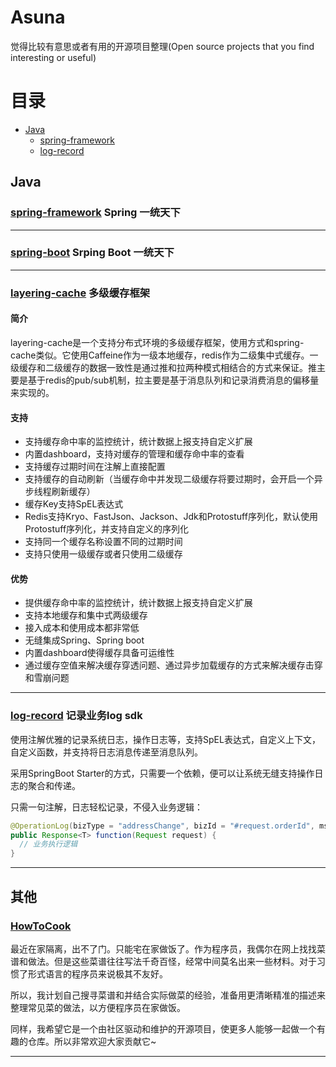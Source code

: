 # Asuna
觉得比较有意思或者有用的开源项目整理(Open source projects that you find interesting or useful)

# 目录

* [Java](##Java)
    * [spring-framework](###spring-framework)
    * [log-record](#log-record)

## Java

### [spring-framework](https://github.com/spring-projects/spring-framework) Spring 一统天下

---

### [spring-boot](https://github.com/spring-projects/spring-boot) Srping Boot 一统天下

---

### [layering-cache](https://github.com/xiaolyuh/layering-cache) 多级缓存框架

#### 简介
layering-cache是一个支持分布式环境的多级缓存框架，使用方式和spring-cache类似。它使用Caffeine作为一级本地缓存，redis作为二级集中式缓存。一级缓存和二级缓存的数据一致性是通过推和拉两种模式相结合的方式来保证。推主要是基于redis的pub/sub机制，拉主要是基于消息队列和记录消费消息的偏移量来实现的。

#### 支持
- 支持缓存命中率的监控统计，统计数据上报支持自定义扩展
- 内置dashboard，支持对缓存的管理和缓存命中率的查看
- 支持缓存过期时间在注解上直接配置
- 支持缓存的自动刷新（当缓存命中并发现二级缓存将要过期时，会开启一个异步线程刷新缓存）
- 缓存Key支持SpEL表达式
- Redis支持Kryo、FastJson、Jackson、Jdk和Protostuff序列化，默认使用Protostuff序列化，并支持自定义的序列化
- 支持同一个缓存名称设置不同的过期时间
- 支持只使用一级缓存或者只使用二级缓存

#### 优势
- 提供缓存命中率的监控统计，统计数据上报支持自定义扩展
- 支持本地缓存和集中式两级缓存
- 接入成本和使用成本都非常低
- 无缝集成Spring、Spring boot
- 内置dashboard使得缓存具备可运维性
- 通过缓存空值来解决缓存穿透问题、通过异步加载缓存的方式来解决缓存击穿和雪崩问题


---
### [log-record](https://github.com/qqxx6661/logRecord) 记录业务log sdk

使用注解优雅的记录系统日志，操作日志等，支持SpEL表达式，自定义上下文，自定义函数，并支持将日志消息传递至消息队列。

采用SpringBoot Starter的方式，只需要一个依赖，便可以让系统无缝支持操作日志的聚合和传递。

只需一句注解，日志轻松记录，不侵入业务逻辑：

```java
@OperationLog(bizType = "addressChange", bizId = "#request.orderId", msg = "'用户' + #queryUserName(#request.userId) + '修改了订单的配送地址：从' + #oldAddress + '修改到' + #queryOldAddress(#request.orderId)")
public Response<T> function(Request request) {
  // 业务执行逻辑
}
```

---

## 其他

### [HowToCook](https://github.com/Anduin2017/HowToCook)
最近在家隔离，出不了门。只能宅在家做饭了。作为程序员，我偶尔在网上找找菜谱和做法。但是这些菜谱往往写法千奇百怪，经常中间莫名出来一些材料。对于习惯了形式语言的程序员来说极其不友好。

所以，我计划自己搜寻菜谱和并结合实际做菜的经验，准备用更清晰精准的描述来整理常见菜的做法，以方便程序员在家做饭。

同样，我希望它是一个由社区驱动和维护的开源项目，使更多人能够一起做一个有趣的仓库。所以非常欢迎大家贡献它~

---